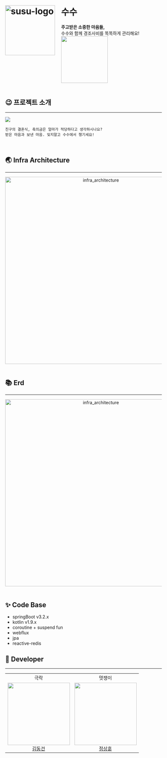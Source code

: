 # <img width="160" style="margin-right: 20px" align=left alt="susu-logo" src="https://github.com/ok-su-su/.github/assets/67852689/0111afbf-fc8f-4693-b022-1af946fdf2cf"/> 수수

**주고받은 소중한 마음들,** <br/>
수수와 함께 경조사비를 똑똑하게 관리해요!<br/>
<a href="https://play.google.com/store/apps/details?id=com.oksusu.susu" target="_blank">
<img style="margin-right: 0px" src="https://github.com/YAPP-Github/oksusu-susu-android/assets/69582122/dc6a36dc-7317-48fc-8acb-fbf998fadb37" width="150" />
</a>
<br>
<br>

## 😉 프로젝트 소개

<hr>
<img src="https://github.com/YAPP-Github/oksusu-susu-android/assets/69582122/ed04eee2-7c77-42b2-98e7-21154975418b"/>

```
친구의 결혼식, 축의금은 얼마가 적당하다고 생각하시나요?
받은 마음과 보낸 마음. 잊지말고 수수에서 챙기세요!
```

<br>

[//]: # (## 💫 주요 기능 소개)

[//]: # (<hr>)

[//]: # (발표 ppt 내용 보고 추가 예정)

## 🌏 Infra Architecture

<hr>
<div align="center">
    <img width="600"  alt="infra_architecture" src="https://github.com/YAPP-Github/oksusu-susu-api/assets/67852689/0c6760f2-d1be-4125-886c-a4265b74796c">
</div>
<br>

## 📚 Erd

<hr>
<div align="center">
    <img width="600"  alt="infra_architecture" src="https://github.com/YAPP-Github/oksusu-susu-api/assets/50691225/07e58f96-c7b5-4b04-81d3-a24a418d9e86">
</div>
<br>

## ✨ Code Base

- springBoot v3.2.x
- kotlin v1.9.x
- coroutine + suspend fun
- webflux
- jpa
- reactive-redis

## 🙋 Developer

<hr>

<table style="font-size: 15px">
<tr align="center">
    <td>극락</td>
    <td>멋쟁이</td>
</tr>

<tr>
  <td align=center>
    <a href="https://github.com/DongGeon0908">
        <img src="https://avatars.githubusercontent.com/u/50691225?v=4" width="200px"/>
        <br/>
        김동건
    </a>
  </td>

  <td align=center>
    <a href="https://github.com/wjdtkdgns"> 
        <img src="https://avatars.githubusercontent.com/u/67852689?v=4" width="200px"/>
        <br/>
        정상훈
    </a>
  </td>

</tr>
</table>
<br>
